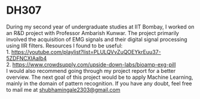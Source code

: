 # DH307
During my second year of undergraduate studies at IIT Bombay, I worked on an R&D project with Professor Ambarish Kunwar. The project primarily involved the acquisition of EMG signals and their digital signal processing using IIR filters.
Resources I found to be useful:  
    1. https://youtube.com/playlist?list=PLULQVvZuQOEYkrEuu37-5ZDFNCXIAaIb4  
    2. https://www.crowdsupply.com/upside-down-labs/bioamp-exg-pill  
I would also recommend going through my project report for a better overview. The next goal of this project would be to apply Machine Learning, mainly in the domain of pattern recognition.
If you have any doubt, feel free to mail me at shubhamingale2303@gmail.com

